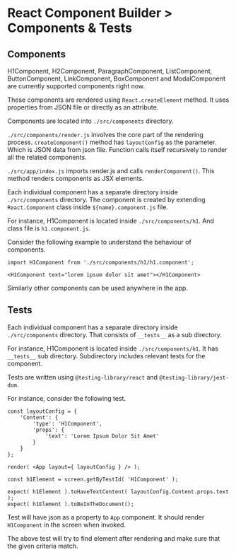 # React Component Builder > Components & Tests

## Components

H1Component, H2Component, ParagraphComponent, ListComponent, ButtonComponent, LinkComponent, BoxComponent and ModalComponent are currently supported components right now.

These components are rendered using `React.createElement` method. It uses properties from JSON file or directly as an attribute.

Components are located into `./src/components` directory.

`./src/components/render.js` involves the core part of the rendering process. `createComponent()` method has `layoutConfig` as the parameter. Which is JSON data from json file. Function calls itself recursively to render all the related components.

`./src/app/index.js` imports render.js and calls `renderComponent()`. This method renders components as JSX elements.

Each individual component has a separate directory inside `./src/components` directory. The component is created by extending `React.Component` class inside `${name}.component.js` file.

For instance, H1Component is located inside `./src/components/h1`. And class file is `h1.component.js`.

Consider the following example to understand the behaviour of components.

```
import H1Component from './src/components/h1/h1.component';

<H1Component text="lorem ipsum dolor sit amet"></H1Component>
```

Similarly other components can be used anywhere in the app.

## Tests

Each individual component has a separate directory inside `./src/components` directory. That consists of `__tests__` as a sub directory.

For instance, H1Component is located inside `./src/components/h1`. It has `__tests__` sub directory. Subdirectory includes relevant tests for the component.

Tests are written using `@testing-library/react` and `@testing-library/jest-dom`.

For instance, consider the following test.

```
const layoutConfig = {
    'Content': {
        'type': 'H1Component',
        'props': {
            'text': 'Lorem Ipsum Dolor Sit Amet'
        }
    }
};

render( <App layout={ layoutConfig } /> );

const h1Element = screen.getByTestId( 'H1Component' );

expect( h1Element ).toHaveTextContent( layoutConfig.Content.props.text );
expect( h1Element ).toBeInTheDocument();

```

Test will have json as a property to `App` component. It should render `H1Component` in the screen when invoked.

The above test will try to find element after rendering and make sure that the given criteria match.